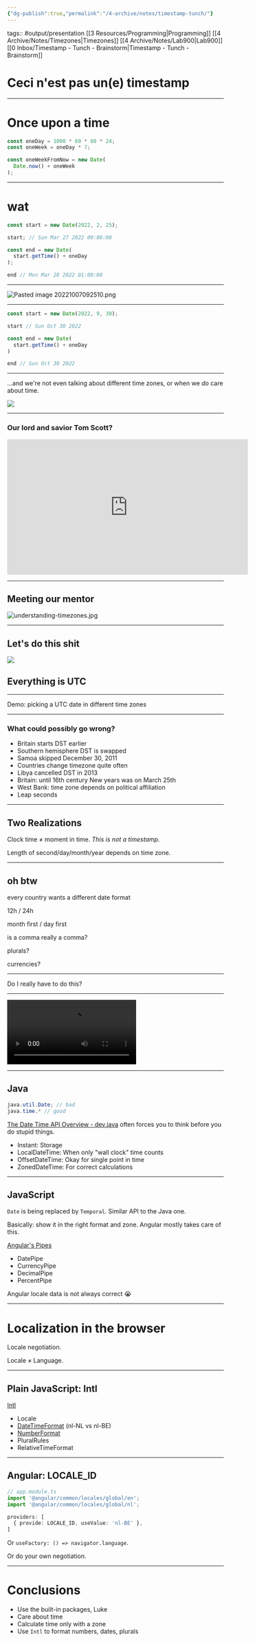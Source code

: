 ```yaml
---
{"dg-publish":true,"permalink":"/4-archive/notes/timestamp-tunch/"}
---
```


tags:: #output/presentation [[3 Resources/Programming\|Programming]] [[4 Archive/Notes/Timezones\|Timezones]] [[4 Archive/Notes/Lab900\|Lab900]]
[[0 Inbox/Timestamp - Tunch - Brainstorm\|Timestamp - Tunch - Brainstorm]]

# Ceci n'est pas un(e) timestamp

---

# Once upon a time

```typescript
const oneDay = 1000 * 60 * 60 * 24;
const oneWeek = oneDay * 7;

const oneWeekFromNow = new Date(
  Date.now() + oneWeek
);
```

---

# wat

```typescript
const start = new Date(2022, 2, 25);

start; // Sun Mar 27 2022 00:00:00

const end = new Date(
  start.getTime() + oneDay
);

end // Mon Mar 28 2022 01:00:00
```

---

![Pasted image 20221007092510.png](/img/user/0%20Inbox/Pasted%20image%2020221007092510.png)

---

```typescript
const start = new Date(2022, 9, 30);

start // Sun Oct 30 2022

const end = new Date(
  start.getTime() + oneDay
)

end // Sun Oct 30 2022
```

---

...and we're not even talking about different time zones, or when we *do* care about time.

![](http://i1.kym-cdn.com/photos/images/original/000/251/734/cfb.jpg)

---

### Our lord and savior Tom Scott?

<iframe width="560" height="315" src="https://www.youtube-nocookie.com/embed/-5wpm-gesOY" title="YouTube video player" frameborder="0" allow="accelerometer; autoplay; clipboard-write; encrypted-media; gyroscope; picture-in-picture" allowfullscreen></iframe>

---

## Meeting our mentor

![understanding-timezones.jpg](/img/user/0%20Inbox/understanding-timezones.jpg)

---

## Let's do this shit

![](https://preview.redd.it/10zutid8u6651.jpg?auto=webp&s=e53fd087e06d35092edb7e97463d04a0fa5f78d8)

## Everything is UTC

---

Demo: picking a UTC date in different time zones

---

### What could possibly go wrong?
- Britain starts DST earlier
- Southern hemisphere DST is swapped
- Samoa skipped December 30, 2011
- Countries change timezone quite often
- Libya cancelled DST in 2013
- Britain: until 16th century New years was on March 25th
- West Bank: time zone depends on political affiliation
- Leap seconds

---

## Two Realizations

Clock time ≠ moment in time. *This is not a timestamp.*

Length of second/day/month/year depends on time zone.

---

## oh btw

every country wants a different date format

12h / 24h

month first / day first

is a comma really a comma?

plurals?

currencies?

---

Do I really have to do this?

---

<video data-autoplay controls><source src="just-let-go.mp4" type="video/mp4"></video>

---

## Java

```java
java.util.Date; // bad
java.time.* // good
```

[The Date Time API Overview - dev.java](https://dev.java/learn/date-time/intro/) often forces you to think before you do stupid things.

- Instant: Storage
- LocalDateTime: When only "wall clock" time counts
- OffsetDateTime: Okay for single point in time
- ZonedDateTime: For correct calculations

---

## JavaScript

`Date` is being replaced by `Temporal`. Similar API to the Java one.

Basically: show it in the right format and zone. Angular mostly takes care of this.

[Angular's Pipes](https://angular.io/guide/i18n-common-format-data-locale)
- DatePipe
- CurrencyPipe
- DecimalPipe
- PercentPipe

Angular locale data is not always correct 😭

---

# Localization in the browser
Locale negotiation.

Locale ≠ Language.

---

## Plain JavaScript: Intl

[Intl](https://developer.mozilla.org/en-US/docs/Web/JavaScript/Reference/Global_Objects/Intl)
- Locale
- [DateTimeFormat](https://developer.mozilla.org/en-US/docs/Web/JavaScript/Reference/Global_Objects/Intl/DateTimeFormat/DateTimeFormat) (nl-NL vs nl-BE)
- [NumberFormat](https://developer.mozilla.org/en-US/docs/Web/JavaScript/Reference/Global_Objects/Intl/NumberFormat/NumberFormat)
- PluralRules
- RelativeTimeFormat

---

## Angular: LOCALE_ID

```typescript
// app.module.ts
import '@angular/common/locales/global/en';  
import '@angular/common/locales/global/nl';

providers: [
  { provide: LOCALE_ID, useValue: 'nl-BE' },
]
```

Or `useFactory: () => navigator.language`.

Or do your own negotiation.

---

# Conclusions

- Use the built-in packages, Luke
- Care about time
- Calculate time only with a zone
- Use `Intl` to format numbers, dates, plurals